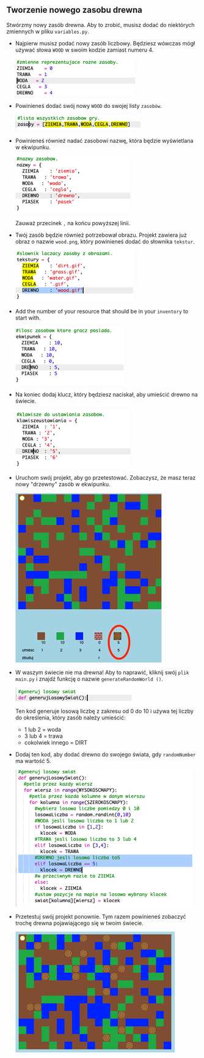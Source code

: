 ## Tworzenie nowego zasobu drewna

Stwórzmy nowy zasób drewna. Aby to zrobić, musisz dodać do niektórych zmiennych w pliku `variables.py`.

+ Najpierw musisz podać nowy zasób liczbowy. Będziesz wówczas mógł używać słowa `WOOD` w swoim kodzie zamiast numeru 4.
    
    ![zrzut ekranu](images/craft-wood-const.png)

+ Powinieneś dodać swój nowy `WOOD` do swojej listy `zasobów`.
    
    ![zrzut ekranu](images/craft-wood-resources.png)

+ Powinieneś również nadać zasobowi nazwę, która będzie wyświetlana w ekwipunku.
    
    ![zrzut ekranu](images/craft-wood-name.png)
    
    Zauważ przecinek `,` na końcu powyższej linii.

+ Twój zasób będzie również potrzebował obrazu. Projekt zawiera już obraz o nazwie `wood.png`, który powinieneś dodać do słownika `tekstur`.
    
    ![zrzut ekranu](images/craft-wood-texture.png)

+ Add the number of your resource that should be in your `inventory` to start with.
    
    ![zrzut ekranu](images/craft-wood-inventory.png)

+ Na koniec dodaj klucz, który będziesz naciskał, aby umieścić drewno na świecie.
    
    ![zrzut ekranu](images/craft-wood-placekey.png)

+ Uruchom swój projekt, aby go przetestować. Zobaczysz, że masz teraz nowy "drzewny" zasób w ekwipunku.
    
    ![zrzut ekranu](images/craft-wood-test.png)

+ W waszym świecie nie ma drewna! Aby to naprawić, kliknij swój `plik main.py` i znajdź funkcję o nazwie `generateRandomWorld ()`.
    
    ![zrzut ekranu](images/craft-wood-random1.png)
    
    Ten kod generuje losową liczbę z zakresu od 0 do 10 i używa tej liczby do określenia, który zasób należy umieścić:
    
    + 1 lub 2 = woda
    + 3 lub 4 = trawa
    + cokolwiek innego = DIRT

+ Dodaj ten kod, aby dodać drewno do swojego świata, gdy `randomNumber` ma wartość 5.
    
    ![zrzut ekranu](images/craft-wood-random2.png)

+ Przetestuj swój projekt ponownie. Tym razem powinieneś zobaczyć trochę drewna pojawiającego się w twoim świecie.
    
    ![zrzut ekranu](images/craft-wood-test2.png)